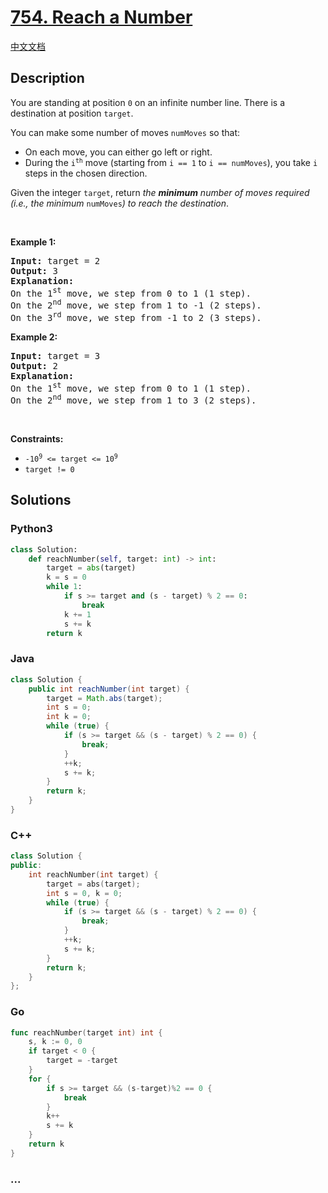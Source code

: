 # [754. Reach a Number](https://leetcode.com/problems/reach-a-number)

[中文文档](/solution/0700-0799/0754.Reach%20a%20Number/README.md)

## Description

<p>You are standing at position <code>0</code> on an infinite number line. There is a destination at position <code>target</code>.</p>

<p>You can make some number of moves <code>numMoves</code> so that:</p>

<ul>
	<li>On each move, you can either go left or right.</li>
	<li>During the <code>i<sup>th</sup></code> move (starting from <code>i == 1</code> to <code>i == numMoves</code>), you take <code>i</code> steps in the chosen direction.</li>
</ul>

<p>Given the integer <code>target</code>, return <em>the <strong>minimum</strong> number of moves required (i.e., the minimum </em><code>numMoves</code><em>) to reach the destination</em>.</p>

<p>&nbsp;</p>
<p><strong class="example">Example 1:</strong></p>

<pre>
<strong>Input:</strong> target = 2
<strong>Output:</strong> 3
<strong>Explanation:</strong>
On the 1<sup>st</sup> move, we step from 0 to 1 (1 step).
On the 2<sup>nd</sup> move, we step from 1 to -1 (2 steps).
On the 3<sup>rd</sup> move, we step from -1 to 2 (3 steps).
</pre>

<p><strong class="example">Example 2:</strong></p>

<pre>
<strong>Input:</strong> target = 3
<strong>Output:</strong> 2
<strong>Explanation:</strong>
On the 1<sup>st</sup> move, we step from 0 to 1 (1 step).
On the 2<sup>nd</sup> move, we step from 1 to 3 (2 steps).
</pre>

<p>&nbsp;</p>
<p><strong>Constraints:</strong></p>

<ul>
	<li><code>-10<sup>9</sup> &lt;= target &lt;= 10<sup>9</sup></code></li>
	<li><code>target != 0</code></li>
</ul>

## Solutions

<!-- tabs:start -->

### **Python3**

```python
class Solution:
    def reachNumber(self, target: int) -> int:
        target = abs(target)
        k = s = 0
        while 1:
            if s >= target and (s - target) % 2 == 0:
                break
            k += 1
            s += k
        return k
```

### **Java**

```java
class Solution {
    public int reachNumber(int target) {
        target = Math.abs(target);
        int s = 0;
        int k = 0;
        while (true) {
            if (s >= target && (s - target) % 2 == 0) {
                break;
            }
            ++k;
            s += k;
        }
        return k;
    }
}
```

### **C++**

```cpp
class Solution {
public:
    int reachNumber(int target) {
        target = abs(target);
        int s = 0, k = 0;
        while (true) {
            if (s >= target && (s - target) % 2 == 0) {
                break;
            }
            ++k;
            s += k;
        }
        return k;
    }
};
```

### **Go**

```go
func reachNumber(target int) int {
	s, k := 0, 0
	if target < 0 {
		target = -target
	}
	for {
		if s >= target && (s-target)%2 == 0 {
			break
		}
		k++
		s += k
	}
	return k
}
```

### **...**

```

```

<!-- tabs:end -->
